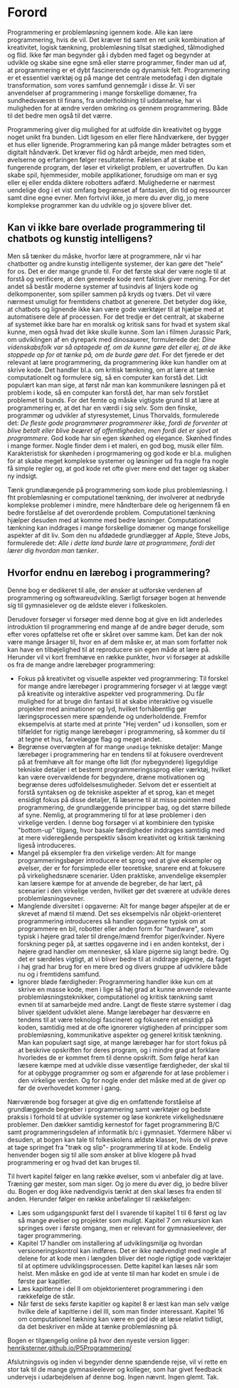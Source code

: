 # Forord
Programmering er problemløsning igennem kode. Alle kan lære programmering, hvis de vil.  Det kræver tid samt en ret unik kombination af kreativitet, logisk tænkning, problemløsning tilsat stædighed, tålmodighed og flid. Ikke før man begynder gå i dybden med faget og begynder at udvikle og skabe sine egne små eller større programmer, finder man ud af, at programmering er et dybt fascinerende og dynamisk felt. Programmering er et essentiel værktøj  og på mange det centrale metodefag i den digitale transformation, som vores samfund gennemgår i disse år. Vi ser anvendelser af programmering i mange forskellige domæner, fra sundhedsvæsen til finans, fra underholdning til uddannelse, har vi muligheden for at ændre verden omkring os gennem programmering. Både til det bedre men også til det værre.  

Programmering giver dig mulighed for at udfolde din kreativitet og bygge noget unikt fra bunden. Lidt ligesom en eller flere håndværkere, der bygger et hus eller lignende. Programmering kan på mange måder betragtes som et digitalt håndværk. Det kræver flid og hårdt arbejde, men med tiden, øvelserne og erfaringen følger resultaterne. 
Følelsen af at skabe et fungerende program, der løser et virkeligt problem, er uovertruffen. Du kan skabe spil, hjemmesider, mobile applikationer, forudsige om man er syg eller ej eller endda diktere robotters adfærd. Mulighederne er nærmest uendelige dog i et vist omfang begrænset af fantasien, din tid og ressourcer samt dine egne evner. Men fortvivl ikke, jo mere du øver dig, jo mere komplekse programmer kan du udvikle og jo sjovere bliver det.

## Kan vi ikke bare overlade programmering til chatbots og kunstig intelligens?

Men så tænker du måske, hvorfor lære at programmere, når vi har chatbotter og andre kunstig intelligente systemer, der kan gøre det "hele" for os. Det er der mange grunde til. For det første skal der være nogle til at forstå og  verificere, at den generede kode rent faktisk giver mening.  For det andet så består moderne systemer af tusindvis af linjers kode og delkomponenter, som spiller sammen på kryds og tværs. Det vil være nærmest umuligt for fremtidens chatbot at generere. Det betyder dog ikke, at chatbots og lignende ikke kan være gode værktøjer til at hjælpe med at automatisere dele af processen. 
For det tredje er det centralt, at skaberne af systemet ikke bare har en moralsk og kritisk sans for hvad et system skal kunne, men også hvad det ikke skulle kunne. Som Ian i filmen Jurassic Park, om udviklingen af en dyrepark med dinosauerer, formulerede det:  _Dine videnskabsfolk var så optagede af, om de kunne gøre det eller ej, at de ikke stoppede op for at tænke på, om de burde gøre det_. 
For det fjerede er det relevant at lære programmering, da programmering ikke kun handler om at skrive kode. Det handler bl.a. om kritisk tænkning, om at lære at tænke computationelt og formulere sig, så en computer kan forstå det. Lidt populært kan man sige, at først når man kan kommunikere løsningen på et problem i kode, så en computer kan forstå det, har man selv forstået problemet til bunds.
For det femte og måske vigtigste grund til at lære at programmering er, at det har en værdi i sig selv. Som den finske, programmør og udvikler af styresystemet, Linus Thorvalds, formulerede det: _De fleste gode programmører programmerer ikke, fordi de forventer at blive betalt eller blive beæret af offentligheden, men fordi det er sjovt at programmere_.
God kode har sin egen skønhed og elegance. Skønhed findes i mange former. Nogle finder dem i et maleri, en god bog, musik eller film. Karakteristisk for skønheden i progrmamering og  god kode er bl.a. mulighen for at skabe meget komplekse systemer og løsninger ud fra nogle fra nogle få simple regler og, at god kode ret ofte giver mere end det tager og skaber ny indsigt.  

Tænk grundlæægende på programmering som kode plus problemløsning. I fht problemløsning er computationel tænkning, der involverer at nedbryde komplekse problemer i mindre, mere håndterbare dele og herigennem få en bedre forståelse af det overordende problem. Computationel tænkning hjælper desuden med at komme med bedre løsninger. Computationel tænkning kan inddrages i mange forskellige domæner og mange forskellige aspekter af dit liv. Som den nu afdødede grundlægger af Apple, Steve Jobs, formulerede det: _Alle i dette land burde lære at programmere, fordi det lærer dig hvordan man tænker_. 

## Hvorfor endnu en lærebog i programmering?
Denne bog er dedikeret til alle, der ønsker at udforske verdenen af programmering og softwareudvikling. Særligt forsøger bogen at henvende sig til gymnasielever og de ældste elever i folkeskolen. 

Derudover forsøger vi forsøger med denne bog at give en lidt anderledes introduktion til programmering end mange af de andre bøger derude, som efter vores opfattelse ret ofte er skåret over samme kam. Det kan der nok være mange årsager til, hvor en af dem måske er, at  man som forfatter nok kan have en tilbøjelighed til at reproducere sin egen måde at lære på. 
Herunder vil vi kort fremhæve en række punkter, hvor vi forsøger at adskille os fra de mange andre lærebøger programmering:

- Fokus på kreativitet og visuelle aspekter ved programmering: Til forskel for mange andre lærebøger i programmering forsøger vi at lægge vægt på kreativite og interaktive aspekter ved programmering.  Du får mulighed for at bruge din fantasi til at skabe interaktive og visuelle projekter med animationer og lyd, hvilket forhåbentlig gør læringsprocessen mere spændende og underholdende.  Fremfor eksempelvis at starte med at printe "Hej verden" ud i konsollen, som er tilfældet for rigtig mange lærebøger i programmering, så kommer du til at tegne et hus, farvelægge flag og meget andet.
- Begrænse overvægten af for mange `unødige` tekniske detaljer: Mange lærebøger i programmering har en tendens til at fokusere overdrevent på at fremhæve alt for mange ofte lidt (for nybegyndere) ligegyldige tekniske detaljer i et bestemt programmeringssprog eller værktøj, hvilket kan være overvældende for begyndere, dræne motivationen og begrænse deres udfoldelsesmuligheder. Selvom det er essentielt at forstå syntaksen og de tekniske aspekter af et sprog, kan et meget ensidigt fokus på disse detaljer, få læserne til at misse pointen med programmering, de grundlæggende principper bag, og det større billede af syne. Nemlig, at programmering til for at løse problemer i den virkelige verden. I denne bog forsøger vi at kombiniere den typiske "bottom-up" tilgang, hvor basale færdigheder inddrages samtidig med at mere videregående perspektiv såsom kreativitet og kritisk tænkning ligeså introduceres. 
- Mangel på eksempler fra den virkelige verden: Alt for mange programmeringsbøger introducere et sprog ved at give eksempler og øvelser, der er for forsimplede eller teoretiske, snarere end at fokusere på virkelighedsnære scenarier. Uden praktiske, anvendelige eksempler kan læsere kæmpe for at anvende de begreber, de har lært, på scenarier i den virkelige verden, hvilket gør det sværere at udvikle deres problemløsningsevner. 
- Manglende diversitet i opgaverne: Alt for mange bøger afspejler at de er skrevet af mænd til mænd. Det ses eksempelvis når objekt-orienteret programmering introduceres så handler opgaverne typisk om at programmere en bil, robotter eller anden form for "hardware", som typisk i højere grad taler til drenge/mænd fremfor piger/kvinder. Nyere forskning peger på, at sættes opgaverne ind i en anden kontekst, der i højere grad handler om mennesker, så klare pigerne sig langt bedre. Og det er særdeles vigtigt, at vi bliver bedre til at inddrage pigerne, da faget i høj grad har brug for en mere bred og divers gruppe af udviklere både nu og i fremtidens samfund. 
- Ignorer bløde færdigheder: Programmering handler ikke kun om at skrive en masse kode, men i lige så høj grad at kunne anvende relevante problemløsningsteknikker, computationel og kritisk tænkning samt evnen til at samarbejde med andre. Langt de fleste større systemer i dag bliver sjældent udviklet alene. Mange lærebøger har desværre en tendens til at være teknologi fascineret og fokusere ret ensidigt på koden, samtidig med at de ofte ignorerer vigtigheden af principper som problemløsning, kommunikative aspekter og generel kritisk tænkning. Man kan populært sagt sige, at mange lærebøger har for stort fokus på at beskrive opskriften for deres program, og i mindre grad at forklare hvorledes de er kommet frem til denne opskrift. Som følge heraf kan læsere kæmpe med at udvikle disse væsentlige færdigheder, der skal til for at opbygge programmer og som er afgørende for at løse problemer i den virkelige verden. Og for nogle ender det måske med at de giver op før de overhovedet kommer i gang. 

Nærværende bog forsøger at give dig en omfattende forståelse af grundlæggende begreber i programmering samt værktøjer og bedste praksis i forhold til at udvikle systemer og løse konkrete virkelighedsnære problemer. Den dækker samtidig kernestof for faget programmering B/C samt programmeringsdelen af informatik b/c i gymnasiet. Ydermere håber vi desuden, at bogen kan tale  til folkeskolens ældste klasser, hvis de vil prøve at tage springet fra "træk og slip"- programmering til at kode. Endelig henvender bogen sig til alle som ønsker at blive klogere på hvad programmering er og hvad det kan bruges til. 

Til hvert kapitel følger en lang række øvelser, som vi anbefaler dig at lave. Træning gør mester, som man siger. Og jo mere du øver dig, jo bedre bliver du. Bogen er dog ikke nødvendigvis tænkt at den skal læses fra enden til anden. Herunder følger en række anbefalinger til rækkefølgen:

- Læs som udgangspunkt først del I svarende til kapitel 1 til 6 først og lav så mange øvelser og projekter som muligt. Kapitel 7 om rekursion kan springes over i første omgang, men er relevant for gymnasieelever, der tager programmering. 
- Kapitel 17 handler om installering af udviklingsmiljø og hvordan versioneringskontrol kan indføres. Det er ikke nødvendigt med nogle af delene for at kode men i længden bliver det nogle rigtige gode værktøjer til at optimere udviklingsprocessen. Dette kapitel kan læses når som helst. Men måske en god ide at vente til man har kodet en smule i de første par kapitler. 
- Læs kapitlerne i del II om objektorienteret programmering i den rækkefølge de står. 
- Når først de seks første kapitler og kapitel 8 er læst kan man selv vælge hvilke dele af kapitlerne i del III, som man finder interessant. Kapitel 16 om computationel tækning kan være en god ide at læse relativt tidligt, da det beskriver en måde at tænke problemløsning på. 

Bogen er tilgængelig online på hvor den nyeste version ligger: 
[henriksterner.github.io/P5Programmering/](henriksterner.github.io/P5Programmering/)

Afslutningsvis og inden vi begynder denne spændende rejse, vil vi rette en stor tak til de mange gymnasieelever og kolleger, som har givet feedback undervejs i udarbejdelsen af denne bog. Ingen nævnt. Ingen glemt. Tak. 